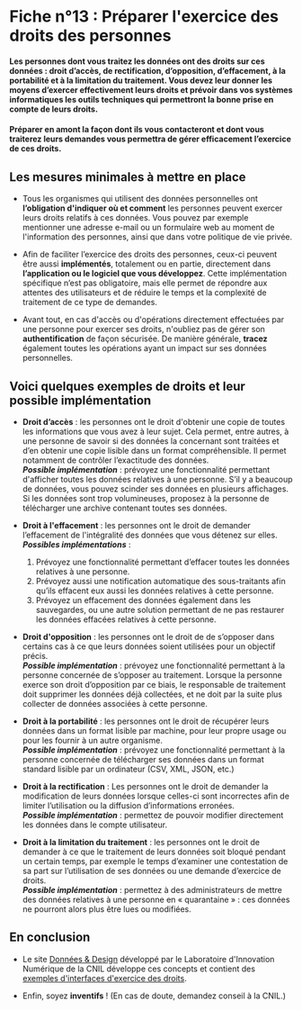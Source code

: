 # Fiche n°13 : Préparer l'exercice des droits des personnes

#### Les personnes dont vous traitez les données ont des droits sur ces données : droit d’accès, de rectification, d’opposition, d’effacement, à la portabilité et à la limitation du traitement. Vous devez leur donner les moyens d’exercer effectivement leurs droits et prévoir dans vos systèmes informatiques les outils techniques qui permettront la bonne prise en compte de leurs droits.

#### Préparer en amont la façon dont ils vous contacteront et dont vous traiterez leurs demandes vous permettra de gérer efficacement l’exercice de ces droits.


## Les mesures minimales à mettre en place

* Tous les organismes qui utilisent des données personnelles ont **l’obligation d'indiquer où et comment** les personnes peuvent exercer leurs droits relatifs à ces données. Vous pouvez par exemple mentionner une adresse e-mail ou un formulaire web au moment de l'information des personnes, ainsi que dans votre politique de vie privée.

* Afin de faciliter l’exercice des droits des personnes, ceux-ci peuvent être aussi **implémentés**, totalement ou en partie, directement dans **l’application ou le logiciel que vous développez**. Cette implémentation spécifique n’est pas obligatoire, mais elle permet de répondre aux attentes des utilisateurs et de réduire le temps et la complexité de traitement de ce type de demandes.

* Avant tout, en cas d'accès ou d'opérations directement effectuées par une personne pour exercer ses droits, n'oubliez pas de gérer son **authentification** de façon sécurisée. De manière générale, **tracez** également toutes les opérations ayant un impact sur ses données personnelles.

## Voici quelques exemples de droits et leur possible implémentation

* **Droit d’accès** : les personnes ont le droit d'obtenir une copie de toutes les informations que vous avez à leur sujet. Cela permet, entre autres, à une personne de savoir si des données la concernant sont traitées et d’en obtenir une copie lisible dans un format compréhensible. Il permet notamment de contrôler l’exactitude des données.  
**_Possible implémentation_** : prévoyez une fonctionnalité permettant d'afficher toutes les données relatives à une personne. S’il y a beaucoup de données, vous pouvez scinder ses données en plusieurs affichages. Si les données sont trop volumineuses, proposez à la personne de télécharger une archive contenant toutes ses données.

* **Droit à l'effacement** : les personnes ont le droit de  demander l’effacement de l'intégralité des données que vous détenez sur elles.  
**_Possibles implémentations_** :
    1. Prévoyez une fonctionnalité permettant d’effacer toutes les données relatives à une personne.
    2. Prévoyez aussi une notification automatique des sous-traitants afin qu’ils effacent eux aussi les données relatives à cette personne.
    3. Prévoyez un effacement des données également dans les sauvegardes, ou une autre solution permettant de ne pas restaurer les données effacées relatives à cette personne.

* **Droit d'opposition** : les personnes ont le droit de de s’opposer dans certains cas à ce que leurs données soient utilisées pour un objectif précis.  
**_Possible implémentation_** : prévoyez une fonctionnalité permettant à la personne concernée de s’opposer au traitement. Lorsque la personne exerce son droit d’opposition par ce biais, le responsable de traitement doit supprimer les données déjà collectées, et ne doit par la suite plus collecter de données associées à cette personne.

* **Droit à la portabilité** : les personnes ont le droit de récupérer leurs données dans un format lisible par machine, pour leur propre usage ou pour les fournir à un autre organisme.  
**_Possible implémentation_** : prévoyez une fonctionnalité permettant à la personne concernée de télécharger ses données dans un format standard lisible par un ordinateur (CSV, XML, JSON, etc.)

* **Droit à la rectification** : Les personnes ont le droit de demander la modification de leurs données lorsque celles-ci sont incorrectes afin de limiter l’utilisation ou la diffusion d’informations erronées.  
**_Possible implémentation_** : permettez de pouvoir modifier directement les données dans le compte utilisateur.

* **Droit à la limitation du traitement** : les personnes ont le droit de demander à ce que le traitement de leurs données soit bloqué pendant un certain temps, par exemple le temps d’examiner une contestation de sa part sur l’utilisation de ses données ou une demande d’exercice de droits.  
**_Possible implémentation_** : permettez à des administrateurs de mettre des données relatives à une personne en « quarantaine » : ces données ne pourront alors plus être lues ou modifiées.

## En conclusion

* Le site [Données & Design](https://design.cnil.fr) développé par le Laboratoire d'Innovation Numérique de la CNIL développe ces concepts et contient des [exemples d'interfaces d'exercice des droits](https://design.cnil.fr/concepts/exercice-des-droits/).

* Enfin, soyez **inventifs** ! (En cas de doute, demandez conseil à la CNIL.)
